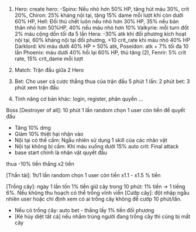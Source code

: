 1. Hero: create hero: 
   -Spinx: Nếu nhỏ hơn 50% HP, tăng hút máu 30%, crit 20%,
   Chiron: 25% kháng nội tại, tăng 15% dame mỗi lượt khi còn dưới 60% HP,
   Hell: Đối thủ chết luôn nếu nhỏ hơn 30% HP, 35% nếu bản thân nhỏ hơn 50%HP, 40% nếu máu nhỏ hơn 10%
   Valkyrie: mỗi turn đốt 2% máu cộng dồn tối đa 5 lần
   Hera: -30% atk khi đối phương kích hoạt nội tại, 60% kháng nội tại đối phương, +10 crit_rate khi máu nhỏ 40% HP
   Darklord: khi máu dưới 40% HP + 50% atk,
   Poseidon: atk + 7% tối đa 10 lần
   Phoenix: máu dưới 40% hồi lại 60% HP, thủ tăng (2),
   Fenrir: 5% crit rate, 15% crit_dame mỗi lượt
2. Match: Trận đấu giữa 2 Hero
3. Bet: Cho user cá cược thắng thua của trận đấu
   5 phút 1 lần: 2 phút bet: 3 phút xem trận đấu
   
4. Tính năng cơ bản khác: login, register, phân quyền ...


Boss
[Destroyer of all]: 10 phút 1 lần random chọn 1 user còn tiền để quyết đấu
- Tăng 10% dmg
- Giảm 10% thiệt hại nhận vào
- Nội tại có thể cấm: Ngẫu nhiên sử dụng 1 skill của các nhân vật
- Nội tại không bị cấm: Khi máu xuống dưới 15% auto crit: Final attack
- base start chính là nhân vật quyết đấu

thua -10% tiền
thắng x2 tiền
  
[Thần tài]: 1h/1 lần random chọn 1 user còn tiền x1.1 - x1.5 % tiền

[Trồng cây]: ngày 1 lần
tốn 1% tiền
giữ cây trong 10 phút: 1% tiền -> 1 tiếng 6%. Nếu không thu hoạch có thể trồng vĩnh viễn
[Cướp cây]: đột nhập ngẫu nhiên user hoặc chỉ định xem có ai trồng cây không để cướp
10 phút/lần. 
- Nếu có trồng cây: auto bet - thắng lấy 1% tiền đối phương
- [Kẻ hủy diệt tất cả] nếu nhắm trúng người đang trồng cây thì cũng bị mất cây
